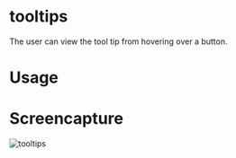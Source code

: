 # tooltips
The user can view the tool tip from hovering over a button.

# Usage


# Screencapture

![tooltips](https://user-images.githubusercontent.com/13569476/32122799-8f3aa4f4-bb16-11e7-9571-eaa5f0dc61bb.gif)

